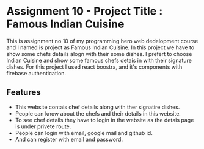 
# Assignment 10 - Project Title : Famous Indian Cuisine 
This is assignment no 10 of my programming hero web dedelopment course and I named is project as Famous Indian Cuisine. In this project we have to show some chefs details alogn with their some dishes. I prefert to choose Indian Cuisine and show some famous chefs detais in with their signature dishes. For this project I used react boostra, and it's components with firebase authentication.



## Features

 - This website contais chef details along with ther signatire dishes.
 - People can know about the chefs and their details in this website.
 - To see chef details they have to login in the website as the detais page is under privete route.
 - People can login with email, google mail and github id.
 - And can register with email and password.




